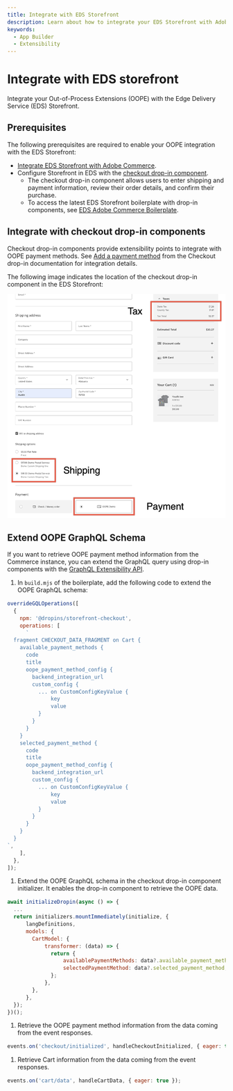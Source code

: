 ```yaml
---
title: Integrate with EDS Storefront
description: Learn about how to integrate your EDS Storefront with Adobe Commerce checkout starter kit.
keywords:
  - App Builder
  - Extensibility
---
```


# Integrate with EDS storefront

Integrate your Out-of-Process Extensions (OOPE) with the Edge Delivery Service (EDS) Storefront.

## Prerequisites

The following prerequisites are required to enable your OOPE integration with the EDS Storefront:

- [Integrate EDS Storefront with Adobe Commerce](https://experienceleague.adobe.com/developer/commerce/storefront/).
- Configure Storefront in EDS with the [checkout drop-in component](https://experienceleague.adobe.com/developer/commerce/storefront/dropins/checkout/).
  - The checkout drop-in component allows users to enter shipping and payment information, review their order details, and confirm their purchase.
  - To access the latest EDS Storefront boilerplate with drop-in components, see [EDS Adobe Commerce Boilerplate](https://github.com/hlxsites/aem-boilerplate-commerce).

## Integrate with checkout drop-in components

Checkout drop-in components provide extensibility points to integrate with OOPE payment methods.
See [Add a payment method](https://experienceleague.adobe.com/developer/commerce/storefront/dropins/checkout/tutorials/add-payment-method/) from the Checkout drop-in documentation for integration details.

The following image indicates the location of the checkout drop-in component in the EDS Storefront:

![checkout-drop-in-component.png](../../_images/starterkit/eds-components.png)

## Extend OOPE GraphQL Schema

If you want to retrieve OOPE payment method information from the Commerce instance, you can extend the GraphQL query using drop-in components with the [GraphQL Extensibility API](https://experienceleague.adobe.com/developer/commerce/storefront/dropins/all/extending/).

1. In `build.mjs` of the boilerplate, add the following code to extend the OOPE GraphQL schema:

  ```javascript
  overrideGQLOperations([
    {
      npm: '@dropins/storefront-checkout',
      operations: [
        `
    fragment CHECKOUT_DATA_FRAGMENT on Cart {
      available_payment_methods {
        code
        title
        oope_payment_method_config {
          backend_integration_url
          custom_config {
            ... on CustomConfigKeyValue {
                key
                value
            }
          }
        }
      }
      selected_payment_method {
        code
        title
        oope_payment_method_config {
          backend_integration_url
          custom_config {
            ... on CustomConfigKeyValue {
                key
                value
            }
          }
        }
      }
    }
  `,
      ],
    },
  ]);
  ```

1. Extend the OOPE GraphQL schema in the checkout drop-in component initializer. It enables the drop-in component to retrieve the OOPE data.

  ```javascript
  await initializeDropin(async () => {
    ...
    return initializers.mountImmediately(initialize, {
        langDefinitions,
        models: {
          CartModel: {
              transformer: (data) => {
                return {
                    availablePaymentMethods: data?.available_payment_methods,
                    selectedPaymentMethod: data?.selected_payment_method,
                };
              },
          },
        },
    });
  })();
  ```

1. Retrieve the OOPE payment method information from the data coming from the event responses.

  ```javascript
  events.on('checkout/initialized', handleCheckoutInitialized, { eager: true });
  ```

1. Retrieve Cart information from the data coming from the event responses.

  ```javascript
  events.on('cart/data', handleCartData, { eager: true });
  ```
